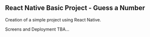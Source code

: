 ## React Native Basic Project - Guess a Number

Creation of a simple project using React Native.

Screens and Deployment TBA...
